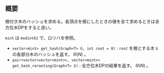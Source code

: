 ## 概要

根付き木のハッシュを求める。各頂点を根にしたときの値を全て求めるときは全方位木DPをすると良い。

`mint` は `modint61` で、ロリハを参照。

- `vector<mint> get_hash(Graph<T> G, int root = 0)` : `root` を根とする木 `G` の各部分木のハッシュを返す。 $\Theta(N)$ 。
- `pair<vector<vector<mint>>, vector<mint>> get_hash_rerooting(Graph<T> G)` : 全方位木DPの結果を返す。 $\Theta(N)$ 。
